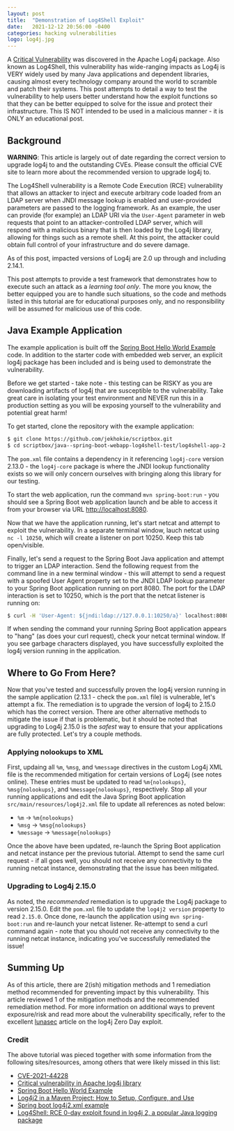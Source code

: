 ```yaml
---
layout: post
title:  "Demonstration of Log4Shell Exploit"
date:   2021-12-12 20:56:00 -0400
categories: hacking vulnerabilities
logo: log4j.jpg
---
```


A [Critical Vulnerability](https://cve.mitre.org/cgi-bin/cvename.cgi?name=CVE-2021-44228) was discovered in the Apache Log4j package.
Also known as Log4Shell, this vulnerability has wide-ranging impacts as Log4j is VERY widely used by many Java applications and dependent
libraries, causing almost every technology company around the world to scramble and patch their systems. This post attempts to detail a
way to test the vulnerability to help users better understand how the exploit functions so that they can be better equipped to solve for
the issue and protect their infrastructure. This IS NOT intended to be used in a malicious manner - it is ONLY an educational post.

## Background

**WARNING**: This article is largely out of date regarding the correct version to upgrade log4j to and the outstanding CVEs. Please consult
the official CVE site to learn more about the recommended version to upgrade log4j to.

The Log4Shell vulnerability is a Remote Code Execution (RCE) vulnerability that allows an attacker to inject and execute arbitrary code loaded
from an LDAP server when JNDI message lookup is enabled and user-provided parameters are passed to the logging framework. As an example, the
user can provide (for example) an LDAP URI via the `User-Agent` parameter in web requests that point to an attacker-controlled LDAP server, which
will respond with a malicious binary that is then loaded by the Log4j library, allowing for things such as a remote shell. At this point, the
attacker could obtain full control of your infrastructure and do severe damage.

As of this post, impacted versions of Log4j are 2.0 up through and including 2.14.1.

This post attempts to provide a test framework that demonstrates how to execute such an attack as a *learning tool only*. The more you know, the
better equipped you are to handle such situations, so the code and methods listed in this tutorial are for educational purposes only, and no
responsibility will be assumed for malicious use of this code.

## Java Example Application

The example application is built off the [Spring Boot Hello World Example](https://mkyong.com/spring-boot/spring-boot-hello-world-example/) code.
In addition to the starter code with embedded web server, an explicit log4j package has been included and is being used to demonstrate the
vulnerability.

Before we get started - take note - this testing can be RISKY as you are downloading artifacts of log4j that are susceptible to the vulnerability.
Take great care in isolating your test environment and NEVER run this in a production setting as you will be exposing yourself to the vulnerability
and potential great harm!

To get started, clone the repository with the example application:

```bash
$ git clone https://github.com/jekhokie/scriptbox.git
$ cd scriptbox/java--spring-boot-webapp-log4shell-test/log4shell-app-2.8.2-vulnerable/
```

The `pom.xml` file contains a dependency in it referencing `log4j-core` version 2.13.0 - the `log4j-core` package is where the JNDI lookup
functionality exists so we will only concern ourselves with bringing along this library for our testing.

To start the web application, run the command `mvn spring-boot:run` - you should see a Spring Boot web application launch and be able to access
it from your browser via URL [http://localhost:8080](http://localhost:8080/).

Now that we have the application running, let's start netcat and attempt to exploit the vulnerability. In a separate terminal window, lauch
netcat using `nc -l 10250`, which will create a listener on port 10250. Keep this tab open/visible.

Finally, let's send a request to the Spring Boot Java application and attempt to trigger an LDAP interaction. Send the following request from
the command line in a new terminal window - this will attempt to send a request with a spoofed User Agent property set to the JNDI LDAP lookup
parameter to your Spring Boot application running on port 8080. The port for the LDAP interaction is set to 10250, which is the port that the
netcat listener is running on:

```bash
$ curl -H 'User-Agent: ${jndi:ldap://127.0.0.1:10250/a}' localhost:8080
```

If when sending the command your running Spring Boot application appears to "hang" (as does your curl request), check your netcat terminal window.
If you see garbage characters displayed, you have successfully exploited the log4j version running in the application.

## Where to Go From Here?

Now that you've tested and successfully proven the log4j version running in the sample application (2.13.1 - check the `pom.xml` file) is vulnerable,
let's attempt a fix. The remediation is to upgrade the version of log4j to 2.15.0 which has the correct version. There are other alternative methods
to mitigate the issue if that is problematic, but it should be noted that upgrading to Log4j 2.15.0 is the *safest* way to ensure that your applications
are fully protected. Let's try a couple methods.

### Applying nolookups to XML

First, updaing all `%m`, `%msg`, and `%message` directives in the custom Log4j XML file is the recommended mitigation for certain versions of Log4j (see
notes online). These entries must be updated to read `%m{nolookups}`, `%msg{nolookups}`, and `%message{nolookups}`, respectively. Stop all your running
applications and edit the Java Spring Boot application `src/main/resources/log4j2.xml` file to update all references as noted below:

- `%m` -> `%m{nolookups}`
- `%msg` -> `%msg{nolookups}`
- `%message` -> `%message{nolookups}`

Once the above have been updated, re-launch the Spring Boot application and netcat instance per the previous tutorial. Attempt to send the same curl
request - if all goes well, you should not receive any connectivity to the running netcat instance, demonstrating that the issue has been mitigated.

### Upgrading to Log4j 2.15.0

As noted, the *recommended* remediation is to upgrade the Log4j package to version 2.15.0. Edit the `pom.xml` file to update the `log4j2 version` property
to read `2.15.0`. Once done, re-launch the application using `mvn spring-boot:run` and re-launch your netcat listener. Re-attempt to send a curl command
again - note that you should not receive any connectivity to the running netcat instance, indicating you've successfully remediated the issue!

## Summing Up

As of this article, there are 2(ish) mitigation methods and 1 remediation method recommended for preventing impact by this vulnerability. This article
reviewed 1 of the mitigation methods and the recommended remediation method. For more information on additional ways to prevent exposure/risk and read
more about the vulnerability specifically, refer to the excellent [lunasec](https://www.lunasec.io/docs/blog/log4j-zero-day/) article on the log4j Zero
Day exploit.

### Credit

The above tutorial was pieced together with some information from the following sites/resources, among others that were likely missed in this list:

- [CVE-2021-44228](https://cve.mitre.org/cgi-bin/cvename.cgi?name=CVE-2021-44228)
- [Critical vulnerability in Apache log4j library](https://www.kaspersky.com/blog/log4shell-critical-vulnerability-in-apache-log4j/43124/)
- [Spring Boot Hello World Example](https://mkyong.com/spring-boot/spring-boot-hello-world-example/)
- [Log4j2 in a Maven Project: How to Setup, Configure, and Use](https://www.sentinelone.com/blog/maven-log4j2-project/)
- [Spring boot log4j2.xml example](https://howtodoinjava.com/spring-boot2/logging/spring-boot-log4j2-config/)
- [Log4Shell: RCE 0-day exploit found in log4j 2, a popular Java logging package](https://www.lunasec.io/docs/blog/log4j-zero-day/)
